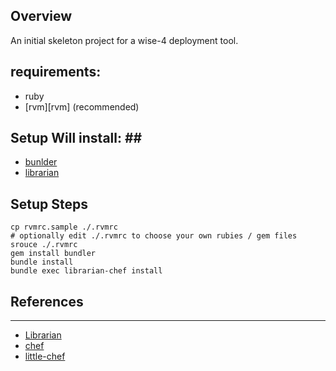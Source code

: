 
## Overview ##

An initial skeleton project for a wise-4 deployment tool.

## requirements: ##

* ruby
* [rvm][rvm] (recommended)

## Setup Will install: ## ##

* [bunlder][bundler]
* [librarian][librarian]

## Setup Steps ##

    cp rvmrc.sample ./.rvmrc
    # optionally edit ./.rvmrc to choose your own rubies / gem files
    srouce ./.rvmrc
    gem install bundler
    bundle install
    bundle exec librarian-chef install

## References ##
---

- [Librarian][librarian]
- [chef][chef]
- [little-chef][little-chef]


[librarian]: https://github.com/applicationsonline/librarian
[chef]: http://wiki.opscode.com/display/chef/Chef+Solo
[little-chef]: https://github.com/tobami/littlechef
[bundler]: http://gembundler.com/